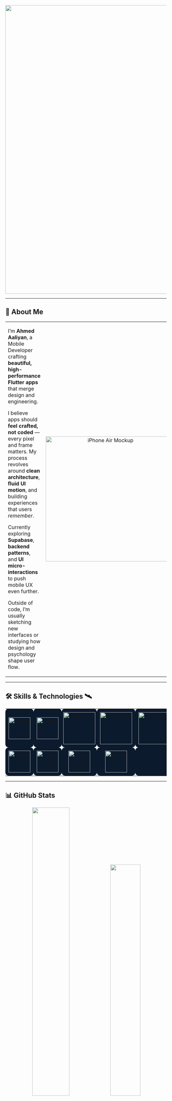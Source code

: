 
<p align="center">
  <img src="https://i.postimg.cc/Gmg1s4M9/Frame-1.png" style="max-width: 100%; height: auto;" width="900"/>
</p>

---


## 👋 About Me

<div align="center">
<table>
<tr>
<td width="58%" valign="top">

I’m **Ahmed Aaliyan**, a Mobile Developer crafting **beautiful, high-performance Flutter apps** that merge design and engineering.  

I believe apps should **feel crafted, not coded** — every pixel and frame matters. My process revolves around **clean architecture**, **fluid UI motion**, and building experiences that users *remember*.  

Currently exploring **Supabase**, **backend patterns**, and **UI micro-interactions** to push mobile UX even further.  

Outside of code, I’m usually sketching new interfaces or studying how design and psychology shape user flow.

</td>
<td width="42%" align="center" valign="middle">
  <img src="https://i.postimg.cc/bw8XWkBB/mockuuups-free-transparent-iphone-air-mockup.png" width="390px" alt="iPhone Air Mockup" />
</td>
</tr>
</table>
</div>

---


## 🛠️ Skills & Technologies 🛰️

<table align="center">
  <tr>
    <!-- Flutter -->
    <td align="center" width="130" style="background:#0b1a2d; border-radius:10px; padding:10px;">
      <img src="https://i.postimg.cc/hjvCgV3m/Gemini-Generated-Image-qir1nmqir1nmqir1-removebg-preview.png" alt="Flutter" height="68" />
    </td>
    <!-- Dart -->
    <td align="center" width="130" style="background:#0b1a2d; border-radius:10px; padding:10px;">
      <img src="https://i.postimg.cc/50yP18kX/Gemini-Generated-Image-jq6py3jq6py3jq6p-removebg-preview.png" alt="Dart" height="68" />
    </td>
    <!-- Firebase -->
    <td align="center" width="130" style="background:#0b1a2d; border-radius:10px; padding:5px;">
      <img src="https://i.postimg.cc/zfbGjyfr/Frame-3.png" alt="Firebase" height="100" />
    </td>
    <!-- JavaScript -->
    <td align="center" width="130" style="background:#0b1a2d; border-radius:10px; padding:10px;">
      <img src="https://i.postimg.cc/KYj4K9Tn/Frame-6.png" alt="JavaScript" height="100" />
    </td>
    <!-- Python -->
    <td align="center" width="130" style="background:#0b1a2d; border-radius:10px; padding:10px;">
      <img src="https://i.postimg.cc/pT5RD4qP/Template-3.png" alt="Python" height="100" />
    </td>
    <!-- C++ -->
    <td align="center" width="130" style="background:#0b1a2d; border-radius:10px; padding:10px;">
      <img src="https://i.postimg.cc/j2J13r7S/Frame-5.png" alt="C++" height="100" />
    </td>
    <!-- Java -->
    <td align="center" width="130" style="background:#0b1a2d; border-radius:10px; padding:10px;">
      <img src="https://i.postimg.cc/j528Kykw/Gemini-Generated-Image-h0bsgbh0bsgbh0bs-removebg-preview-1.png" alt="Java" height="68" />
    </td>
    <!-- Git -->
    <td align="center" width="130" style="background:#0b1a2d; border-radius:10px; padding:10px;">
      <img src="https://i.postimg.cc/259QdyC4/658ce52a-a9be-48ae-9b75-2ae7dd3983a3-removalai-preview-1.png" alt="Git" height="68" />
    </td>
  </tr>
  <tr>
    <!-- GitHub -->
    <td align="center" width="130" style="background:#0b1a2d; border-radius:10px; padding:10px;">
      <img src="https://i.postimg.cc/q74K808F/github-1.png" alt="GitHub" height="68" />
    </td>
    <!-- VS Code -->
    <td align="center" width="130" style="background:#0b1a2d; border-radius:10px; padding:10px;">
      <img src="https://i.postimg.cc/V6v71XHv/1326245a-80a2-447c-81bf-34cf7a0b8e13-removalai-preview-1.png" alt="VS Code" height="68" />
    </td>
    <!-- Android Studio -->
    <td align="center" width="130" style="background:#0b1a2d; border-radius:10px; padding:10px;">
      <img src="https://i.postimg.cc/zf0d9xpv/91b3d6e1-6194-4e6e-a84d-85cfa3653bc4-removalai-preview-1.png" alt="Android Studio" height="68" />
    </td>
    <!-- Figma -->
    <td align="center" width="130" style="background:#0b1a2d; border-radius:10px; padding:10px;">
      <img src="https://i.postimg.cc/rmshc5YR/figma-1.png" alt="Figma" height="68" />
    </td>
    <td align="center" width="130" style="background:#0b1a2d; border-radius:10px; padding:10px;"> 
    </td>
    <!-- Empty 1 -->
    <td align="center" width="130" style="background:#0b1a2d; border-radius:10px; padding:10px;"></td>
    <!-- Empty 2 -->
    <td align="center" width="130" style="background:#0b1a2d; border-radius:10px; padding:10px;"></td>
    <!-- Empty 3 -->
    <td align="center" width="130" style="background:#0b1a2d; border-radius:10px; padding:10px;"></td>
  </tr>
</table>





---

## 📊 GitHub Stats
<!-- GitHub Stats Dashboard -->
<div align="center">

  <!-- Top row: GitHub Stats + Top Languages -->
  <img src="https://github-readme-stats.vercel.app/api?username=aaliyanexe&show_icons=true&count_private=true&theme=github_dark&title_color=facc15&icon_color=facc15&text_color=ffffff&border_color=30363d&hide_border=false&custom_title=Aaliyan's%20Stats" width="48%" />

  <img src="https://github-readme-stats.vercel.app/api/top-langs/?username=aaliyanexe&layout=compact&theme=github_dark&title_color=facc15&text_color=ffffff&border_color=30363d&hide_border=false" width="43%" />

  <!-- Second row: Streak Stats -->
  <img src="https://github-readme-streak-stats-91to.vercel.app?user=aaliyanexe&theme=github-dark&ring=facc15&fire=facc15&currStreakNum=facc15&sideNums=facc15&sideLabels=ffffff&dates=ffffff&border=30363d" width="50%"/>

</div>

<br/>

<!-- Profile Views -->
<div align="center">
  <img src="https://komarev.com/ghpvc/?username=aaliyanexe&label=Profile+Views&color=d99904&style=flat-square" />
</div>

<br/>

<!-- Optional Tagline -->
<div align="center">
  💡 Exploring Flutter & UI/UX • Open to Collaborations 🚀
</div>





---

## 🌌 Interests

> _Curiosity drives the craft. Focus shapes the outcome._

- 🪐 **Space** – Fuels exploration and perspective  
- ⚽ **Football** – Keeps me in sync with rhythm and teamwork  
- 🥋 **MMA** – Trains focus, discipline, and precision  

I don’t just code — I **train**, **analyze**, and **build** with the same mindset I bring to the field:  
**Precision. Adaptability. Flow.**

---

## 🤝 Connect with Me


<p align="center">

  <a href="mailto:aaliyan.devdesign@gmail.com" target="_blank" title="Email">
    <img src="https://i.postimg.cc/85fNh9w3/Template.png" width="85" alt="Gmail icon" />
  </a>

  <a href="https://www.linkedin.com/in/ahmed-aaliyan-98a046327" target="_blank" title="LinkedIn">
    <img src="https://i.postimg.cc/gkS2CCrv/Template-1.png" width="85" alt="LinkedIn icon" />
  </a>

  <a href="https://www.behance.net/ahmedaaliyan1" target="_blank" title="Behance">
    <img src="https://i.postimg.cc/Kz3xnwJX/Template-1.png" width="85" alt="Behance icon" />
  </a>

  <a href="https://x.com/aaliyanexe" target="_blank" title="Twitter/X">
    <img src="https://i.postimg.cc/HnrhV84w/Frame-7.png" width="85" alt="Twitter/X icon" />
  </a>

  <a href="https://medium.com/@aaliyan.devdesign" target="_blank" title="Medium">
    <img src="https://i.postimg.cc/QtKhpw0D/Template-2.png" width="85" alt="Medium icon" />
  </a>

</p>


```txt

 █████╗ ██╗  ██╗███╗   ███╗███████╗██████╗      █████╗  █████╗ ██╗     ██╗██╗   ██╗ █████╗ ███╗   ██╗
██╔══██╗██║  ██║████╗ ████║██╔════╝██╔══██╗    ██╔══██╗██╔══██╗██║     ██║╚██╗ ██╔╝██╔══██╗████╗  ██║
███████║███████║██╔████╔██║█████╗  ██║  ██║    ███████║███████║██║     ██║ ╚████╔╝ ███████║██╔██╗ ██║
██╔══██║██╔══██║██║╚██╔╝██║██╔══╝  ██║  ██║    ██╔══██║██╔══██║██║     ██║  ╚██╔╝  ██╔══██║██║╚██╗██║
██║  ██║██║  ██║██║ ╚═╝ ██║███████╗██████╔╝    ██║  ██║██║  ██║███████╗██║   ██║   ██║  ██║██║ ╚████║
╚═╝  ╚═╝╚═╝  ╚═╝╚═╝     ╚═╝╚══════╝╚═════╝     ╚═╝  ╚═╝╚═╝  ╚═╝╚══════╝╚═╝   ╚═╝   ╚═╝  ╚═╝╚═╝  ╚═══╝

```
<br/>

<p align="center">
  <img src="https://github.com/saadeghi/saadeghi/raw/master/dino.gif" alt="dino" />
</p>




